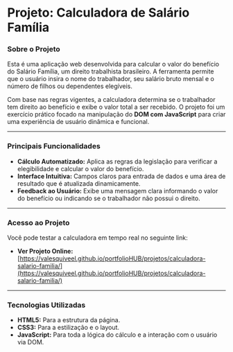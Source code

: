 # Projeto: Calculadora de Salário Família

###  Sobre o Projeto

Esta é uma aplicação web desenvolvida para calcular o valor do benefício do Salário Família, um direito trabalhista brasileiro. A ferramenta permite que o usuário insira o nome do trabalhador, seu salário bruto mensal e o número de filhos ou dependentes elegíveis.

Com base nas regras vigentes, a calculadora determina se o trabalhador tem direito ao benefício e exibe o valor total a ser recebido. O projeto foi um exercício prático focado na manipulação do **DOM com JavaScript** para criar uma experiência de usuário dinâmica e funcional.

---

###  Principais Funcionalidades

* **Cálculo Automatizado:** Aplica as regras da legislação para verificar a elegibilidade e calcular o valor do benefício.
* **Interface Intuitiva:** Campos claros para entrada de dados e uma área de resultado que é atualizada dinamicamente.
* **Feedback ao Usuário:** Exibe uma mensagem clara informando o valor do benefício ou indicando se o trabalhador não possui o direito.

---

###  Acesso ao Projeto

Você pode testar a calculadora em tempo real no seguinte link:

* **Ver Projeto Online:** [https://valesquiveel.github.io/portfolioHUB/projetos/calculadora-salario-familia/](https://valesquiveel.github.io/portfolioHUB/projetos/calculadora-salario-familia/)

---

###  Tecnologias Utilizadas

* **HTML5:** Para a estrutura da página.
* **CSS3:** Para a estilização e o layout.
* **JavaScript:** Para toda a lógica do cálculo e a interação com o usuário via DOM.
